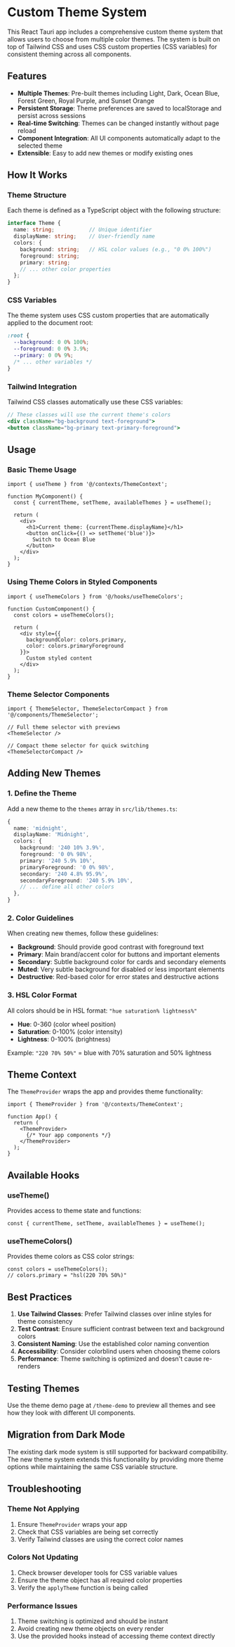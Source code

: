 # Custom Theme System

This React Tauri app includes a comprehensive custom theme system that allows users to choose from multiple color themes. The system is built on top of Tailwind CSS and uses CSS custom properties (CSS variables) for consistent theming across all components.

## Features

- **Multiple Themes**: Pre-built themes including Light, Dark, Ocean Blue, Forest Green, Royal Purple, and Sunset Orange
- **Persistent Storage**: Theme preferences are saved to localStorage and persist across sessions
- **Real-time Switching**: Themes can be changed instantly without page reload
- **Component Integration**: All UI components automatically adapt to the selected theme
- **Extensible**: Easy to add new themes or modify existing ones

## How It Works

### Theme Structure

Each theme is defined as a TypeScript object with the following structure:

```typescript
interface Theme {
  name: string;           // Unique identifier
  displayName: string;    // User-friendly name
  colors: {
    background: string;   // HSL color values (e.g., "0 0% 100%")
    foreground: string;
    primary: string;
    // ... other color properties
  };
}
```

### CSS Variables

The theme system uses CSS custom properties that are automatically applied to the document root:

```css
:root {
  --background: 0 0% 100%;
  --foreground: 0 0% 3.9%;
  --primary: 0 0% 9%;
  /* ... other variables */
}
```

### Tailwind Integration

Tailwind CSS classes automatically use these CSS variables:

```jsx
// These classes will use the current theme's colors
<div className="bg-background text-foreground">
<button className="bg-primary text-primary-foreground">
```

## Usage

### Basic Theme Usage

```tsx
import { useTheme } from '@/contexts/ThemeContext';

function MyComponent() {
  const { currentTheme, setTheme, availableThemes } = useTheme();
  
  return (
    <div>
      <h1>Current theme: {currentTheme.displayName}</h1>
      <button onClick={() => setTheme('blue')}>
        Switch to Ocean Blue
      </button>
    </div>
  );
}
```

### Using Theme Colors in Styled Components

```tsx
import { useThemeColors } from '@/hooks/useThemeColors';

function CustomComponent() {
  const colors = useThemeColors();
  
  return (
    <div style={{ 
      backgroundColor: colors.primary,
      color: colors.primaryForeground 
    }}>
      Custom styled content
    </div>
  );
}
```

### Theme Selector Components

```tsx
import { ThemeSelector, ThemeSelectorCompact } from '@/components/ThemeSelector';

// Full theme selector with previews
<ThemeSelector />

// Compact theme selector for quick switching
<ThemeSelectorCompact />
```

## Adding New Themes

### 1. Define the Theme

Add a new theme to the `themes` array in `src/lib/themes.ts`:

```typescript
{
  name: 'midnight',
  displayName: 'Midnight',
  colors: {
    background: '240 10% 3.9%',
    foreground: '0 0% 98%',
    primary: '240 5.9% 10%',
    primaryForeground: '0 0% 98%',
    secondary: '240 4.8% 95.9%',
    secondaryForeground: '240 5.9% 10%',
    // ... define all other colors
  },
}
```

### 2. Color Guidelines

When creating new themes, follow these guidelines:

- **Background**: Should provide good contrast with foreground text
- **Primary**: Main brand/accent color for buttons and important elements
- **Secondary**: Subtle background color for cards and secondary elements
- **Muted**: Very subtle background for disabled or less important elements
- **Destructive**: Red-based color for error states and destructive actions

### 3. HSL Color Format

All colors should be in HSL format: `"hue saturation% lightness%"`

- **Hue**: 0-360 (color wheel position)
- **Saturation**: 0-100% (color intensity)
- **Lightness**: 0-100% (brightness)

Example: `"220 70% 50%"` = blue with 70% saturation and 50% lightness

## Theme Context

The `ThemeProvider` wraps the app and provides theme functionality:

```tsx
import { ThemeProvider } from '@/contexts/ThemeContext';

function App() {
  return (
    <ThemeProvider>
      {/* Your app components */}
    </ThemeProvider>
  );
}
```

## Available Hooks

### useTheme()

Provides access to theme state and functions:

```tsx
const { currentTheme, setTheme, availableThemes } = useTheme();
```

### useThemeColors()

Provides theme colors as CSS color strings:

```tsx
const colors = useThemeColors();
// colors.primary = "hsl(220 70% 50%)"
```

## Best Practices

1. **Use Tailwind Classes**: Prefer Tailwind classes over inline styles for theme consistency
2. **Test Contrast**: Ensure sufficient contrast between text and background colors
3. **Consistent Naming**: Use the established color naming convention
4. **Accessibility**: Consider colorblind users when choosing theme colors
5. **Performance**: Theme switching is optimized and doesn't cause re-renders

## Testing Themes

Use the theme demo page at `/theme-demo` to preview all themes and see how they look with different UI components.

## Migration from Dark Mode

The existing dark mode system is still supported for backward compatibility. The new theme system extends this functionality by providing more theme options while maintaining the same CSS variable structure.

## Troubleshooting

### Theme Not Applying

1. Ensure `ThemeProvider` wraps your app
2. Check that CSS variables are being set correctly
3. Verify Tailwind classes are using the correct color names

### Colors Not Updating

1. Check browser developer tools for CSS variable values
2. Ensure the theme object has all required color properties
3. Verify the `applyTheme` function is being called

### Performance Issues

1. Theme switching is optimized and should be instant
2. Avoid creating new theme objects on every render
3. Use the provided hooks instead of accessing theme context directly
